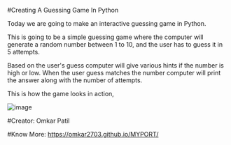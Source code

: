 #Creating A Guessing Game In Python

Today we are going to make an interactive guessing game in Python.

This is going to be a simple guessing game where the computer will generate a random number between 1 to 10, and the user has to guess it in 5 attempts.

Based on the user's guess computer will give various hints if the number is high or low. When the user guess matches the number computer will print the answer along with the number of attempts.

This is how the game looks in action,



![image](https://user-images.githubusercontent.com/109729083/212252231-30653880-db27-429e-be62-868b5ee94a24.png)

#Creator: Omkar Patil

#Know More:  https://omkar2703.github.io/MYPORT/
